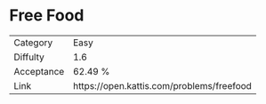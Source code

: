 # Free Food

<table>
    <tr>
        <td>Category</td>
        <td>Easy</td>
    </tr>
    <tr>
        <td>Diffulty</td>
        <td>1.6</td>
    </tr>
    <tr>
        <td>Acceptance</td>
        <td>62.49 %</td>
    </tr>
    <tr>
        <td>Link</td>
        <td>https://open.kattis.com/problems/freefood</td>
    </tr>
</table>